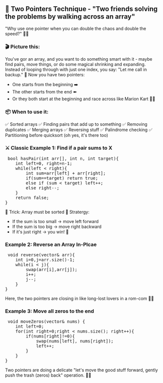 ## 🧠 Two Pointers Technique - "Two friends solving the problems by walking across an array"
"Why use one pointer when you can double the chaos and double the speed?" 🤝💥

### 🎬 Picture this:
You've gor an array, and you want to do something smart with it - maybe find pairs, move things, or do some magical shrinking and expanding.
Instead of looping through with just one index, you say:
    "Let me call in backup." 👯
Now you have two pointers:
- One starts from the beginning ➡️
- The other starts from the end ⬅️
- Or they both start at the beginning and race across like Marion Kart 🏁🚗

### 📦 When to use it:
✅ Sorted arrays
✅ Finding pairs that add up to something
✅ Removing duplicates
✅ Merging arrays
✅ Reversing stuff
✅ Palindrome checking
✅ Partitioning before quicksort (oh yes, it's there too)

### ⚔️ Classic Example 1: Find if a pair sums to X
<pre> bool hasPair(int arr[], int n, int target){
    int left=0, right=n-1;
    while(left < right){
        int sum=arr[left] + arr[right];
        if(sum==target) return true;
        else if (sum < target) left++;
        else right--;
    }
    return false;
}   </pre>

🎩 Trick: Array must be sorted
🎯 Stratergy:
- If the sum is too small -> move left forward
- If the sum is too big -> move right backward
- If it's just right -> you win! 🍰

### Example 2: Reverse an Array In-Plcae
<pre> void reverse(vector<int>& arr){
    int i=0,j=arr.size()-1;
    while(i < j){
        swap(arr[i],arr[j]);
        i++;
        j--;
    }
} </pre>
Here, the two pointers are closing in like long-lost lovers in a rom-com 🥹💞

### Example 3: Move all zeros to the end
<pre> void moveZeros(vector<int>& nums) {
    int left=0;
    for(int right=0;right < nums.size(); right++){
        if(nums[right]!=0){
            swap(nums[left], nums[right]);
            left++;
        }
    }
} </pre>
Two pointers are doing a delicate "let's move the good stuff forward, gently push the trash (zeros) back" operation. 🧹🧼